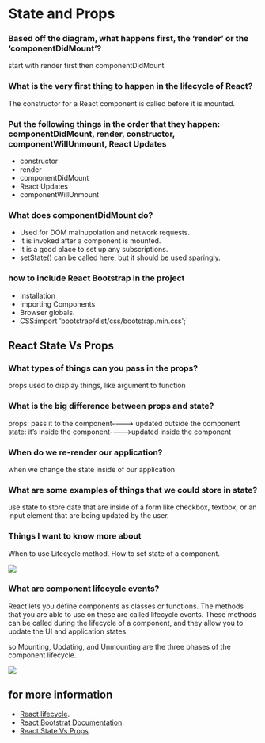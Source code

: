 
# State and Props

### Based off the diagram, what happens first, the ‘render’ or the ‘componentDidMount’?

start with render first then componentDidMount

### What is the very first thing to happen in the lifecycle of React?

The constructor for a React component is called before it is mounted.

### Put the following things in the order that they happen: componentDidMount, render, constructor, componentWillUnmount, React Updates

- constructor
-  render
- componentDidMount
-  React Updates
-  componentWillUnmount


### What does componentDidMount do?

-  Used for DOM mainupolation and network requests.
- It is invoked  after a component is mounted.
-  It is a good place to set up any subscriptions.
- setState() can be called here, but it should be used sparingly.

### how to include React Bootstrap in the project

-  Installation
- Importing Components
- Browser globals. 
- CSS:import 'bootstrap/dist/css/bootstrap.min.css';`

## React State Vs Props

### What types of things can you pass in the props?  
 props used  to display things, like argument to function
 
### What is the big difference between props and state?
props: pass it to the component----> updated outside the component
state: it’s inside the component---->updated inside the component
### When do we re-render our application? 
when we change the state inside of our application
###  What are some examples of things that we could store in state?
use state to store date that are inside of a form like checkbox, textbox, or an input element that are being updated by the user.
### Things I want to know more about
When to use Lifecycle method.
How to set state of a component.

![](https://i.stack.imgur.com/wqvF2.png)

### What are component lifecycle events?  
React lets you define components as classes or functions. The methods that you are able to use on these are called lifecycle events. These methods can be called during the lifecycle of a component, and they allow you to update the UI and application states.   

so Mounting, Updating, and Unmounting are the three phases of the component lifecycle.  
 
 ![](https://miro.medium.com/max/1400/1*6X_7HKFdQoh9eXqWgwQuvQ.png)


## for more information 
- [React lifecycle](https://medium.com/@joshuablankenshipnola/react-component-lifecycle-events-cb77e670a093#).
- [React Bootstrat Documentation](https://react-bootstrap.github.io/).
- [React State Vs Props](https://www.youtube.com/watch?v=IYvD9oBCuJI).



